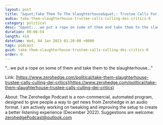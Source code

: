 ```yaml
---
layout: post
title: "&quot;Take Them To The Slaughterhouse&quot;: Trustee Calls For &quot;Culling&quot; DEI Critics"
audio: take-them-slaughterhouse-trustee-calls-culling-dei-critics-0
category: political
desc: "&quot;...we put a rope on some of them and take them to the slaughterhouse...&quot;"
duration: 00:06:54
length: 414
datetime: Wed, 04 Jan 2023 01:20:00 +0000
tags: podcast
guid: take-them-slaughterhouse-trustee-calls-culling-dei-critics-0
order: 0
---
```

&quot;...we put a rope on some of them and take them to the slaughterhouse...&quot;

Link: [https://www.zerohedge.com/political/take-them-slaughterhouse-trustee-calls-culling-dei-critics](https://www.zerohedge.com/political/take-them-slaughterhouse-trustee-calls-culling-dei-critics)

About: The Zerohedge Podcast is a non-commercial, automated program, designed to give people a way to get news from Zerohedge in an audio format.  I am actively working on tweaking and improving the setup to create a better listening experience (December 2022).  Suggestions are welcome: [zerohedgePodcast@outlook.com](mailto:zerohedgePodcast@outlook.com)